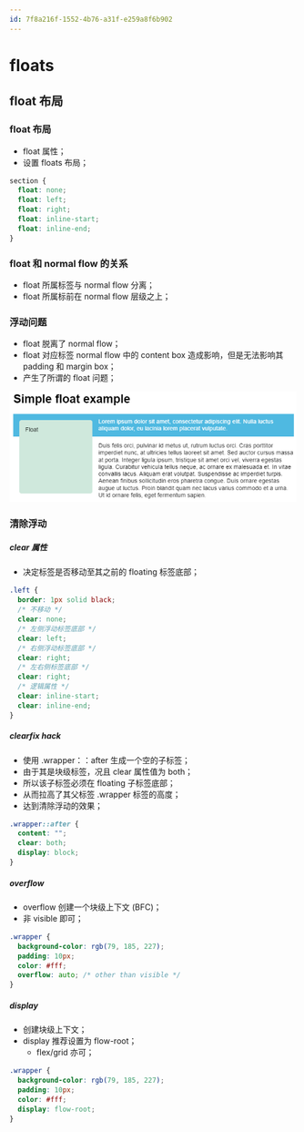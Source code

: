 ```yaml
---
id: 7f8a216f-1552-4b76-a31f-e259a8f6b902
---
```


# floats

## float 布局

### float 布局

- float 属性；
- 设置 floats 布局；

```css
section {
  float: none;
  float: left;
  float: right;
  float: inline-start;
  float: inline-end;
}
```

### float 和 normal flow 的关系

- float 所属标签与 normal flow 分离；
- float 所属标前在 normal flow 层级之上；

### 浮动问题

- float 脱离了 normal flow；
- float 对应标签 normal flow 中的 content box 造成影响，但是无法影响其 padding 和 margin box；
- 产生了所谓的 float 问题；

![float 问题](./images/2022-08-01-21-25-05.png)

### 清除浮动

##### clear 属性

- 决定标签是否移动至其之前的 floating 标签底部；

```css
.left {
  border: 1px solid black;
  /* 不移动 */
  clear: none;
  /* 左侧浮动标签底部 */
  clear: left;
  /* 右侧浮动标签底部 */
  clear: right;
  /* 左右侧标签底部 */
  clear: right;
  /* 逻辑属性 */
  clear: inline-start;
  clear: inline-end;
}
```

##### clearfix hack

- 使用 .wrapper：：after 生成一个空的子标签；
- 由于其是块级标签，况且 clear 属性值为 both；
- 所以该子标签必须在 floating 子标签底部；
- 从而拉高了其父标签 .wrapper 标签的高度；
- 达到清除浮动的效果；

```css
.wrapper::after {
  content: "";
  clear: both;
  display: block;
}
```

##### overflow

- overflow 创建一个块级上下文 (BFC)；
- 非 visible 即可；

```css
.wrapper {
  background-color: rgb(79, 185, 227);
  padding: 10px;
  color: #fff;
  overflow: auto; /* other than visible */
}
```

##### display

- 创建块级上下文；
- display 推荐设置为 flow-root；
  - flex/grid 亦可；

```css
.wrapper {
  background-color: rgb(79, 185, 227);
  padding: 10px;
  color: #fff;
  display: flow-root;
}
```
